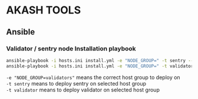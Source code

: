 # AKASH TOOLS

## Ansible 
### Validator / sentry node Installation playbook

```sh
ansible-playbook -i hosts.ini install.yml -e "NODE_GROUP=" -t sentry --ask-become-pass ## to run a sentry node installation
ansible-playbook -i hosts.ini install.yml -e "NODE_GROUP=" -t validator --ask-become-pass ## to run a valiator node installation
```

``` -e "NODE_GROUP=validators" ``` means the correct host group to deploy on\
``` -t sentry ``` means to deploy sentry on selected host group\
``` -t validator ``` means to deploy validator on selected host group

